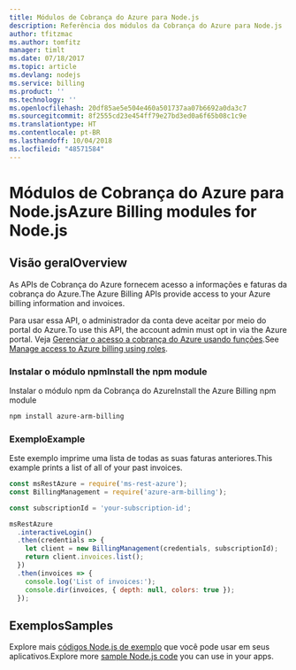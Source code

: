 ```yaml
---
title: Módulos de Cobrança do Azure para Node.js
description: Referência dos módulos da Cobrança do Azure para Node.js
author: tfitzmac
ms.author: tomfitz
manager: timlt
ms.date: 07/18/2017
ms.topic: article
ms.devlang: nodejs
ms.service: billing
ms.product: ''
ms.technology: ''
ms.openlocfilehash: 20df85ae5e504e460a501737aa07b6692a0da3c7
ms.sourcegitcommit: 8f2555cd23e454ff79e27bd3ed0a6f65b08c1c9e
ms.translationtype: HT
ms.contentlocale: pt-BR
ms.lasthandoff: 10/04/2018
ms.locfileid: "48571584"
---
```

# <a name="azure-billing-modules-for-nodejs"></a><span data-ttu-id="e9886-103">Módulos de Cobrança do Azure para Node.js</span><span class="sxs-lookup"><span data-stu-id="e9886-103">Azure Billing modules for Node.js</span></span>

## <a name="overview"></a><span data-ttu-id="e9886-104">Visão geral</span><span class="sxs-lookup"><span data-stu-id="e9886-104">Overview</span></span>
<span data-ttu-id="e9886-105">As APIs de Cobrança do Azure fornecem acesso a informações e faturas da cobrança do Azure.</span><span class="sxs-lookup"><span data-stu-id="e9886-105">The Azure Billing APIs provide access to your Azure billing information and invoices.</span></span>

<span data-ttu-id="e9886-106">Para usar essa API, o administrador da conta deve aceitar por meio do portal do Azure.</span><span class="sxs-lookup"><span data-stu-id="e9886-106">To use this API, the account admin must opt in via the Azure portal.</span></span> <span data-ttu-id="e9886-107">Veja [Gerenciar o acesso a cobrança do Azure usando funções](https://docs.microsoft.com/azure/billing/billing-manage-access).</span><span class="sxs-lookup"><span data-stu-id="e9886-107">See [Manage access to Azure billing using roles](https://docs.microsoft.com/azure/billing/billing-manage-access).</span></span>

### <a name="install-the-npm-module"></a><span data-ttu-id="e9886-108">Instalar o módulo npm</span><span class="sxs-lookup"><span data-stu-id="e9886-108">Install the npm module</span></span> 

<span data-ttu-id="e9886-109">Instalar o módulo npm da Cobrança do Azure</span><span class="sxs-lookup"><span data-stu-id="e9886-109">Install the Azure Billing npm module</span></span> 

```bash
npm install azure-arm-billing
```
### <a name="example"></a><span data-ttu-id="e9886-110">Exemplo</span><span class="sxs-lookup"><span data-stu-id="e9886-110">Example</span></span> 
 
<span data-ttu-id="e9886-111">Este exemplo imprime uma lista de todas as suas faturas anteriores.</span><span class="sxs-lookup"><span data-stu-id="e9886-111">This example prints a list of all of your past invoices.</span></span>
 
```javascript 
const msRestAzure = require('ms-rest-azure');
const BillingManagement = require('azure-arm-billing');

const subscriptionId = 'your-subscription-id';

msRestAzure
  .interactiveLogin()
  .then(credentials => {
    let client = new BillingManagement(credentials, subscriptionId);
    return client.invoices.list();
  })
  .then(invoices => {
    console.log('List of invoices:');
    console.dir(invoices, { depth: null, colors: true });
  });
``` 


## <a name="samples"></a><span data-ttu-id="e9886-112">Exemplos</span><span class="sxs-lookup"><span data-stu-id="e9886-112">Samples</span></span>

<span data-ttu-id="e9886-113">Explore mais [códigos Node.js de exemplo](https://azure.microsoft.com/resources/samples/?platform=nodejs) que você pode usar em seus aplicativos.</span><span class="sxs-lookup"><span data-stu-id="e9886-113">Explore more [sample Node.js code](https://azure.microsoft.com/resources/samples/?platform=nodejs) you can use in your apps.</span></span>
